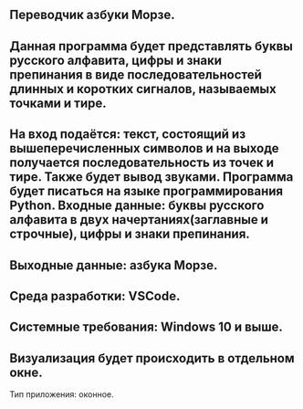 Переводчик азбуки Морзе.
---
Данная программа будет представлять буквы русского алфавита, цифры и знаки препинания в виде последовательностей длинных и коротких сигналов, называемых точками и тире.
---
На вход подаётся: текст, состоящий из вышеперечисленных символов и на выходе получается последовательность из точек и тире. Также будет вывод звуками. Программа будет писаться на языке программирования Python. Входные данные: буквы русского алфавита в двух начертаниях(заглавные и строчные), цифры и знаки препинания. 
---
Выходные данные: азбука Морзе.
---
Среда разработки: VSCode. 
---
Системные требования: Windows 10 и выше.
---
Визуализация будет происходить в отдельном окне. 
---
Тип приложения: оконное.
